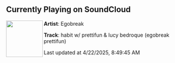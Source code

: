 ## Currently Playing on SoundCloud

[<img align="left" width="100" src="https://i1.sndcdn.com/artworks-OpkUjytdu4842k4v-zu33MQ-t500x500.jpg">](https://soundcloud.com/snowballet/redsae)

**Artist**: Egobreak 

**Track**: habit w/ prettifun & lucy bedroque (egobreak prettifun)

Last updated at 4/22/2025, 8:49:45 AM
